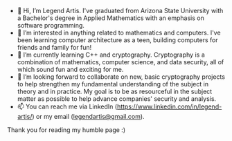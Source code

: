 - 👋 Hi, I’m Legend Artis. I've graduated from Arizona State University with a Bachelor's degree in Applied Mathematics with an emphasis on software programming.
- 👀 I’m interested in anything related to mathematics and computers. I've been learning computer architecture as a teen, building computers for friends and family for fun!
- 🌱 I’m currently learning C++ and cryptography. Cryptography is a combination of mathematics, computer science, and data security, all of which sound fun and exciting for me.
- 💞️ I’m looking forward to collaborate on new, basic cryptography projects to help strengthen my fundamental understanding of the subject in theory and in practice. My goal is to be as resourceful in the subject matter as possible to help advance companies' security and analysis.
- 📫 You can reach me via LinkedIn (https://www.linkedin.com/in/legend-artis/) or my email (legendartis@gmail.com).

Thank you for reading my humble page :)
<!---
PatientOwl/PatientOwl is a ✨ special ✨ repository because its `README.md` (this file) appears on your GitHub profile.
You can click the Preview link to take a look at your changes.
--->
